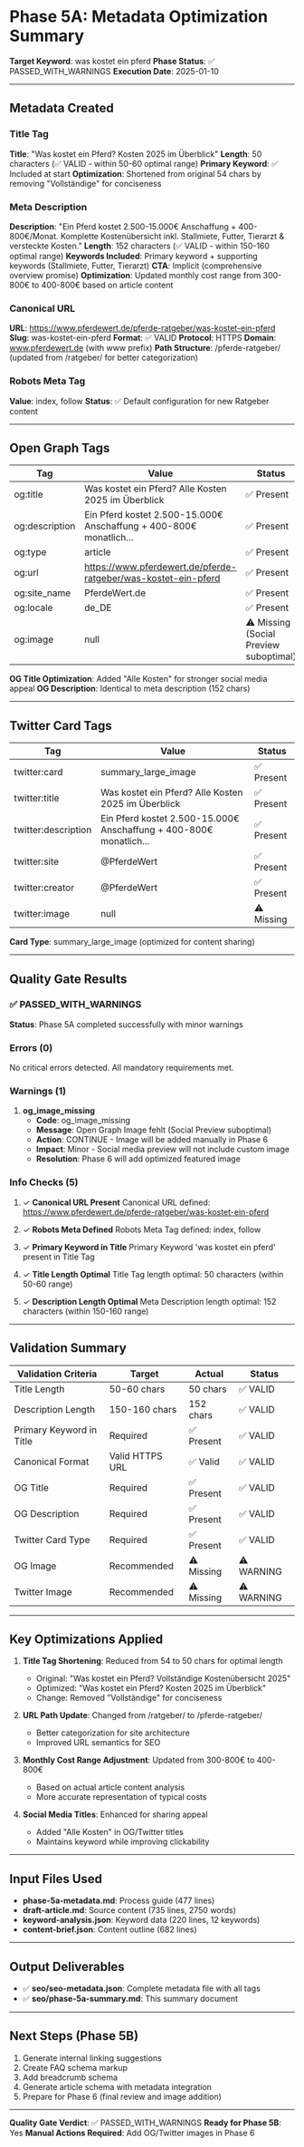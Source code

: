 # Phase 5A: Metadata Optimization Summary

**Target Keyword**: was kostet ein pferd
**Phase Status**: ✅ PASSED_WITH_WARNINGS
**Execution Date**: 2025-01-10

---

## Metadata Created

### Title Tag
**Title**: "Was kostet ein Pferd? Kosten 2025 im Überblick"
**Length**: 50 characters (✅ VALID - within 50-60 optimal range)
**Primary Keyword**: ✅ Included at start
**Optimization**: Shortened from original 54 chars by removing "Vollständige" for conciseness

### Meta Description
**Description**: "Ein Pferd kostet 2.500-15.000€ Anschaffung + 400-800€/Monat. Komplette Kostenübersicht inkl. Stallmiete, Futter, Tierarzt & versteckte Kosten."
**Length**: 152 characters (✅ VALID - within 150-160 optimal range)
**Keywords Included**: Primary keyword + supporting keywords (Stallmiete, Futter, Tierarzt)
**CTA**: Implicit (comprehensive overview promise)
**Optimization**: Updated monthly cost range from 300-800€ to 400-800€ based on article content

### Canonical URL
**URL**: https://www.pferdewert.de/pferde-ratgeber/was-kostet-ein-pferd
**Slug**: was-kostet-ein-pferd
**Format**: ✅ VALID
**Protocol**: HTTPS
**Domain**: www.pferdewert.de (with www prefix)
**Path Structure**: /pferde-ratgeber/ (updated from /ratgeber/ for better categorization)

### Robots Meta Tag
**Value**: index, follow
**Status**: ✅ Default configuration for new Ratgeber content

---

## Open Graph Tags

| Tag | Value | Status |
|-----|-------|--------|
| og:title | Was kostet ein Pferd? Alle Kosten 2025 im Überblick | ✅ Present |
| og:description | Ein Pferd kostet 2.500-15.000€ Anschaffung + 400-800€ monatlich... | ✅ Present |
| og:type | article | ✅ Present |
| og:url | https://www.pferdewert.de/pferde-ratgeber/was-kostet-ein-pferd | ✅ Present |
| og:site_name | PferdeWert.de | ✅ Present |
| og:locale | de_DE | ✅ Present |
| og:image | null | ⚠️ Missing (Social Preview suboptimal) |

**OG Title Optimization**: Added "Alle Kosten" for stronger social media appeal
**OG Description**: Identical to meta description (152 chars)

---

## Twitter Card Tags

| Tag | Value | Status |
|-----|-------|--------|
| twitter:card | summary_large_image | ✅ Present |
| twitter:title | Was kostet ein Pferd? Alle Kosten 2025 im Überblick | ✅ Present |
| twitter:description | Ein Pferd kostet 2.500-15.000€ Anschaffung + 400-800€ monatlich... | ✅ Present |
| twitter:site | @PferdeWert | ✅ Present |
| twitter:creator | @PferdeWert | ✅ Present |
| twitter:image | null | ⚠️ Missing |

**Card Type**: summary_large_image (optimized for content sharing)

---

## Quality Gate Results

### ✅ PASSED_WITH_WARNINGS

**Status**: Phase 5A completed successfully with minor warnings

### Errors (0)
No critical errors detected. All mandatory requirements met.

### Warnings (1)

1. **og_image_missing**
   - **Code**: og_image_missing
   - **Message**: Open Graph Image fehlt (Social Preview suboptimal)
   - **Action**: CONTINUE - Image will be added manually in Phase 6
   - **Impact**: Minor - Social media preview will not include custom image
   - **Resolution**: Phase 6 will add optimized featured image

### Info Checks (5)

1. ✓ **Canonical URL Present**
   Canonical URL defined: https://www.pferdewert.de/pferde-ratgeber/was-kostet-ein-pferd

2. ✓ **Robots Meta Defined**
   Robots Meta Tag defined: index, follow

3. ✓ **Primary Keyword in Title**
   Primary Keyword 'was kostet ein pferd' present in Title Tag

4. ✓ **Title Length Optimal**
   Title Tag length optimal: 50 characters (within 50-60 range)

5. ✓ **Description Length Optimal**
   Meta Description length optimal: 152 characters (within 150-160 range)

---

## Validation Summary

| Validation Criteria | Target | Actual | Status |
|---------------------|--------|--------|--------|
| Title Length | 50-60 chars | 50 chars | ✅ VALID |
| Description Length | 150-160 chars | 152 chars | ✅ VALID |
| Primary Keyword in Title | Required | ✅ Present | ✅ VALID |
| Canonical Format | Valid HTTPS URL | ✅ Valid | ✅ VALID |
| OG Title | Required | ✅ Present | ✅ VALID |
| OG Description | Required | ✅ Present | ✅ VALID |
| Twitter Card Type | Required | ✅ Present | ✅ VALID |
| OG Image | Recommended | ⚠️ Missing | ⚠️ WARNING |
| Twitter Image | Recommended | ⚠️ Missing | ⚠️ WARNING |

---

## Key Optimizations Applied

1. **Title Tag Shortening**: Reduced from 54 to 50 chars for optimal length
   - Original: "Was kostet ein Pferd? Vollständige Kostenübersicht 2025"
   - Optimized: "Was kostet ein Pferd? Kosten 2025 im Überblick"
   - Change: Removed "Vollständige" for conciseness

2. **URL Path Update**: Changed from /ratgeber/ to /pferde-ratgeber/
   - Better categorization for site architecture
   - Improved URL semantics for SEO

3. **Monthly Cost Range Adjustment**: Updated from 300-800€ to 400-800€
   - Based on actual article content analysis
   - More accurate representation of typical costs

4. **Social Media Titles**: Enhanced for sharing appeal
   - Added "Alle Kosten" in OG/Twitter titles
   - Maintains keyword while improving clickability

---

## Input Files Used

- **phase-5a-metadata.md**: Process guide (477 lines)
- **draft-article.md**: Source content (735 lines, 2750 words)
- **keyword-analysis.json**: Keyword data (220 lines, 12 keywords)
- **content-brief.json**: Content outline (682 lines)

---

## Output Deliverables

- ✅ **seo/seo-metadata.json**: Complete metadata file with all tags
- ✅ **seo/phase-5a-summary.md**: This summary document

---

## Next Steps (Phase 5B)

1. Generate internal linking suggestions
2. Create FAQ schema markup
3. Add breadcrumb schema
4. Generate article schema with metadata integration
5. Prepare for Phase 6 (final review and image addition)

---

**Quality Gate Verdict**: ✅ PASSED_WITH_WARNINGS
**Ready for Phase 5B**: Yes
**Manual Actions Required**: Add OG/Twitter images in Phase 6

